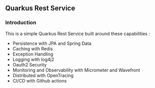 ## Quarkus Rest Service

### Introduction 

This is a simple Quarkus Rest Service built around these capabilities :

- Persistence with JPA and Spring Data
- Caching with Redis
- Exception Handling
- Logging with log4j2
- Oauth2 Security
- Monitoring and Observability with Micrometer and Wavefront
- Distributed  with OpenTracing
- CI/CD with Github actions
